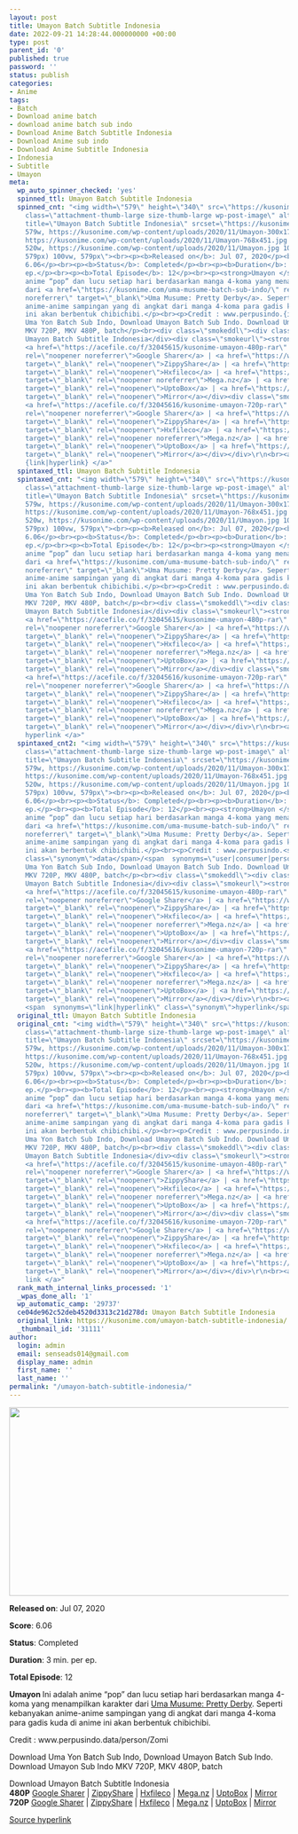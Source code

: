 ```yaml
---
layout: post
title: Umayon Batch Subtitle Indonesia
date: 2022-09-21 14:28:44.000000000 +00:00
type: post
parent_id: '0'
published: true
password: ''
status: publish
categories:
- Anime
tags:
- Batch
- Download anime batch
- download anime batch sub indo
- Download Anime Batch Subtitle Indonesia
- Download Anime sub indo
- Download Anime Subtitle Indonesia
- Indonesia
- Subtitle
- Umayon
meta:
  wp_auto_spinner_checked: 'yes'
  spinned_ttl: Umayon Batch Subtitle Indonesia
  spinned_cnt: "<img width=\"579\" height=\"340\" src=\"https://kusonime.com/wp-content/uploads/2020/11/Umayon-579x340.jpg\"
    class=\"attachment-thumb-large size-thumb-large wp-post-image\" alt=\"\" loading=\"lazy\"
    title=\"Umayon Batch Subtitle Indonesia\" srcset=\"https://kusonime.com/wp-content/uploads/2020/11/Umayon-579x340.jpg
    579w, https://kusonime.com/wp-content/uploads/2020/11/Umayon-300x176.jpg 300w,
    https://kusonime.com/wp-content/uploads/2020/11/Umayon-768x451.jpg 768w, https://kusonime.com/wp-content/uploads/2020/11/Umayon-520x305.jpg
    520w, https://kusonime.com/wp-content/uploads/2020/11/Umayon.jpg 1000w\" sizes=\"(max-width:
    579px) 100vw, 579px\"><br><p><b>Released on</b>: Jul 07, 2020</p><br><p><b>Score</b>:
    6.06</p><br><p><b>Status</b>: Completed</p><br><p><b>Duration</b>: 3 min. per
    ep.</p><br><p><b>Total Episode</b>: 12</p><br><p><strong>Umayon </strong>Ini adalah
    anime “pop” dan lucu setiap hari berdasarkan manga 4-koma yang menampilkan karakter
    dari <a href=\"https://kusonime.com/uma-musume-batch-sub-indo/\" rel=\"noopener
    noreferrer\" target=\"_blank\">Uma Musume: Pretty Derby</a>. Seperti kebanyakan
    anime-anime sampingan yang di angkat dari manga 4-koma para gadis kuda di anime
    ini akan berbentuk chibichibi.</p><br><p>Credit : www.perpusindo.{info|information|data}/{user|consumer|person}/Zomi</p><br><p>Download
    Uma Yon Batch Sub Indo, Download Umayon Batch Sub Indo. Download Umayon Sub Indo
    MKV 720P, MKV 480P, batch</p><br><div class=\"smokeddl\"><div class=\"smokettl\">Download
    Umayon Batch Subtitle Indonesia</div><div class=\"smokeurl\"><strong>480P</strong>
    <a href=\"https://acefile.co/f/32045615/kusonime-umayon-480p-rar\" target=\"_blank\"
    rel=\"noopener noreferrer\">Google Sharer</a> | <a href=\"https://www98.zippyshare.com/v/j6bJqb9l/file.html\"
    target=\"_blank\" rel=\"noopener\">ZippyShare</a> | <a href=\"https://hxfile.co/mzzdn04383wy\"
    target=\"_blank\" rel=\"noopener\">Hxfileco</a> | <a href=\"https://mega.nz/file/cvwQXJYb#ovkMqJJZvZNXcXvb11mLAi07cgcGRG3Tyy3wKKSftIQ\"
    target=\"_blank\" rel=\"noopener noreferrer\">Mega.nz</a> | <a href=\"https://uptobox.com/4u45pzyj4rj6\"
    target=\"_blank\" rel=\"noopener\">UptoBox</a> | <a href=\"https://mirrorace.org/m/10560\"
    target=\"_blank\" rel=\"noopener\">Mirror</a></div><div class=\"smokeurl\"><strong>720P</strong>
    <a href=\"https://acefile.co/f/32045616/kusonime-umayon-720p-rar\" target=\"_blank\"
    rel=\"noopener noreferrer\">Google Sharer</a> | <a href=\"https://www98.zippyshare.com/v/ABH8dRQf/file.html\"
    target=\"_blank\" rel=\"noopener\">ZippyShare</a> | <a href=\"https://hxfile.co/br0fegitm8mt\"
    target=\"_blank\" rel=\"noopener\">Hxfileco</a> | <a href=\"https://mega.nz/file/5y5EnL7Q#sLdlTiIxHtdJw34hLNiUrgyTECAwtQ7chelEMeVzr1o\"
    target=\"_blank\" rel=\"noopener noreferrer\">Mega.nz</a> | <a href=\"https://uptobox.com/00wooima3v7p\"
    target=\"_blank\" rel=\"noopener\">UptoBox</a> | <a href=\"https://mirrorace.org/m/10564\"
    target=\"_blank\" rel=\"noopener\">Mirror</a></div></div>\r\n<br><a href=\"https://kusonime.com/umayon-batch-subtitle-indonesia/\">Source
    {link|hyperlink} </a>"
  spintaxed_ttl: Umayon Batch Subtitle Indonesia
  spintaxed_cnt: "<img width=\"579\" height=\"340\" src=\"https://kusonime.com/wp-content/uploads/2020/11/Umayon-579x340.jpg\"
    class=\"attachment-thumb-large size-thumb-large wp-post-image\" alt=\"\" loading=\"lazy\"
    title=\"Umayon Batch Subtitle Indonesia\" srcset=\"https://kusonime.com/wp-content/uploads/2020/11/Umayon-579x340.jpg
    579w, https://kusonime.com/wp-content/uploads/2020/11/Umayon-300x176.jpg 300w,
    https://kusonime.com/wp-content/uploads/2020/11/Umayon-768x451.jpg 768w, https://kusonime.com/wp-content/uploads/2020/11/Umayon-520x305.jpg
    520w, https://kusonime.com/wp-content/uploads/2020/11/Umayon.jpg 1000w\" sizes=\"(max-width:
    579px) 100vw, 579px\"><br><p><b>Released on</b>: Jul 07, 2020</p><br><p><b>Score</b>:
    6.06</p><br><p><b>Status</b>: Completed</p><br><p><b>Duration</b>: 3 min. per
    ep.</p><br><p><b>Total Episode</b>: 12</p><br><p><strong>Umayon </strong>Ini adalah
    anime “pop” dan lucu setiap hari berdasarkan manga 4-koma yang menampilkan karakter
    dari <a href=\"https://kusonime.com/uma-musume-batch-sub-indo/\" rel=\"noopener
    noreferrer\" target=\"_blank\">Uma Musume: Pretty Derby</a>. Seperti kebanyakan
    anime-anime sampingan yang di angkat dari manga 4-koma para gadis kuda di anime
    ini akan berbentuk chibichibi.</p><br><p>Credit : www.perpusindo.data/person/Zomi</p><br><p>Download
    Uma Yon Batch Sub Indo, Download Umayon Batch Sub Indo. Download Umayon Sub Indo
    MKV 720P, MKV 480P, batch</p><br><div class=\"smokeddl\"><div class=\"smokettl\">Download
    Umayon Batch Subtitle Indonesia</div><div class=\"smokeurl\"><strong>480P</strong>
    <a href=\"https://acefile.co/f/32045615/kusonime-umayon-480p-rar\" target=\"_blank\"
    rel=\"noopener noreferrer\">Google Sharer</a> | <a href=\"https://www98.zippyshare.com/v/j6bJqb9l/file.html\"
    target=\"_blank\" rel=\"noopener\">ZippyShare</a> | <a href=\"https://hxfile.co/mzzdn04383wy\"
    target=\"_blank\" rel=\"noopener\">Hxfileco</a> | <a href=\"https://mega.nz/file/cvwQXJYb#ovkMqJJZvZNXcXvb11mLAi07cgcGRG3Tyy3wKKSftIQ\"
    target=\"_blank\" rel=\"noopener noreferrer\">Mega.nz</a> | <a href=\"https://uptobox.com/4u45pzyj4rj6\"
    target=\"_blank\" rel=\"noopener\">UptoBox</a> | <a href=\"https://mirrorace.org/m/10560\"
    target=\"_blank\" rel=\"noopener\">Mirror</a></div><div class=\"smokeurl\"><strong>720P</strong>
    <a href=\"https://acefile.co/f/32045616/kusonime-umayon-720p-rar\" target=\"_blank\"
    rel=\"noopener noreferrer\">Google Sharer</a> | <a href=\"https://www98.zippyshare.com/v/ABH8dRQf/file.html\"
    target=\"_blank\" rel=\"noopener\">ZippyShare</a> | <a href=\"https://hxfile.co/br0fegitm8mt\"
    target=\"_blank\" rel=\"noopener\">Hxfileco</a> | <a href=\"https://mega.nz/file/5y5EnL7Q#sLdlTiIxHtdJw34hLNiUrgyTECAwtQ7chelEMeVzr1o\"
    target=\"_blank\" rel=\"noopener noreferrer\">Mega.nz</a> | <a href=\"https://uptobox.com/00wooima3v7p\"
    target=\"_blank\" rel=\"noopener\">UptoBox</a> | <a href=\"https://mirrorace.org/m/10564\"
    target=\"_blank\" rel=\"noopener\">Mirror</a></div></div>\r\n<br><a href=\"https://kusonime.com/umayon-batch-subtitle-indonesia/\">Source
    hyperlink </a>"
  spintaxed_cnt2: "<img width=\"579\" height=\"340\" src=\"https://kusonime.com/wp-content/uploads/2020/11/Umayon-579x340.jpg\"
    class=\"attachment-thumb-large size-thumb-large wp-post-image\" alt=\"\" loading=\"lazy\"
    title=\"Umayon Batch Subtitle Indonesia\" srcset=\"https://kusonime.com/wp-content/uploads/2020/11/Umayon-579x340.jpg
    579w, https://kusonime.com/wp-content/uploads/2020/11/Umayon-300x176.jpg 300w,
    https://kusonime.com/wp-content/uploads/2020/11/Umayon-768x451.jpg 768w, https://kusonime.com/wp-content/uploads/2020/11/Umayon-520x305.jpg
    520w, https://kusonime.com/wp-content/uploads/2020/11/Umayon.jpg 1000w\" sizes=\"(max-width:
    579px) 100vw, 579px\"><br><p><b>Released on</b>: Jul 07, 2020</p><br><p><b>Score</b>:
    6.06</p><br><p><b>Status</b>: Completed</p><br><p><b>Duration</b>: 3 min. per
    ep.</p><br><p><b>Total Episode</b>: 12</p><br><p><strong>Umayon </strong>Ini adalah
    anime “pop” dan lucu setiap hari berdasarkan manga 4-koma yang menampilkan karakter
    dari <a href=\"https://kusonime.com/uma-musume-batch-sub-indo/\" rel=\"noopener
    noreferrer\" target=\"_blank\">Uma Musume: Pretty Derby</a>. Seperti kebanyakan
    anime-anime sampingan yang di angkat dari manga 4-koma para gadis kuda di anime
    ini akan berbentuk chibichibi.</p><br><p>Credit : www.perpusindo.<span  synonyms=\"info|information|data\"
    class=\"synonym\">data</span>/<span  synonyms=\"user|consumer|person\" class=\"synonym\">person</span>/Zomi</p><br><p>Download
    Uma Yon Batch Sub Indo, Download Umayon Batch Sub Indo. Download Umayon Sub Indo
    MKV 720P, MKV 480P, batch</p><br><div class=\"smokeddl\"><div class=\"smokettl\">Download
    Umayon Batch Subtitle Indonesia</div><div class=\"smokeurl\"><strong>480P</strong>
    <a href=\"https://acefile.co/f/32045615/kusonime-umayon-480p-rar\" target=\"_blank\"
    rel=\"noopener noreferrer\">Google Sharer</a> | <a href=\"https://www98.zippyshare.com/v/j6bJqb9l/file.html\"
    target=\"_blank\" rel=\"noopener\">ZippyShare</a> | <a href=\"https://hxfile.co/mzzdn04383wy\"
    target=\"_blank\" rel=\"noopener\">Hxfileco</a> | <a href=\"https://mega.nz/file/cvwQXJYb#ovkMqJJZvZNXcXvb11mLAi07cgcGRG3Tyy3wKKSftIQ\"
    target=\"_blank\" rel=\"noopener noreferrer\">Mega.nz</a> | <a href=\"https://uptobox.com/4u45pzyj4rj6\"
    target=\"_blank\" rel=\"noopener\">UptoBox</a> | <a href=\"https://mirrorace.org/m/10560\"
    target=\"_blank\" rel=\"noopener\">Mirror</a></div><div class=\"smokeurl\"><strong>720P</strong>
    <a href=\"https://acefile.co/f/32045616/kusonime-umayon-720p-rar\" target=\"_blank\"
    rel=\"noopener noreferrer\">Google Sharer</a> | <a href=\"https://www98.zippyshare.com/v/ABH8dRQf/file.html\"
    target=\"_blank\" rel=\"noopener\">ZippyShare</a> | <a href=\"https://hxfile.co/br0fegitm8mt\"
    target=\"_blank\" rel=\"noopener\">Hxfileco</a> | <a href=\"https://mega.nz/file/5y5EnL7Q#sLdlTiIxHtdJw34hLNiUrgyTECAwtQ7chelEMeVzr1o\"
    target=\"_blank\" rel=\"noopener noreferrer\">Mega.nz</a> | <a href=\"https://uptobox.com/00wooima3v7p\"
    target=\"_blank\" rel=\"noopener\">UptoBox</a> | <a href=\"https://mirrorace.org/m/10564\"
    target=\"_blank\" rel=\"noopener\">Mirror</a></div></div>\r\n<br><a href=\"https://kusonime.com/umayon-batch-subtitle-indonesia/\">Source
    <span  synonyms=\"link|hyperlink\" class=\"synonym\">hyperlink</span> </a>"
  original_ttl: Umayon Batch Subtitle Indonesia
  original_cnt: "<img width=\"579\" height=\"340\" src=\"https://kusonime.com/wp-content/uploads/2020/11/Umayon-579x340.jpg\"
    class=\"attachment-thumb-large size-thumb-large wp-post-image\" alt=\"\" loading=\"lazy\"
    title=\"Umayon Batch Subtitle Indonesia\" srcset=\"https://kusonime.com/wp-content/uploads/2020/11/Umayon-579x340.jpg
    579w, https://kusonime.com/wp-content/uploads/2020/11/Umayon-300x176.jpg 300w,
    https://kusonime.com/wp-content/uploads/2020/11/Umayon-768x451.jpg 768w, https://kusonime.com/wp-content/uploads/2020/11/Umayon-520x305.jpg
    520w, https://kusonime.com/wp-content/uploads/2020/11/Umayon.jpg 1000w\" sizes=\"(max-width:
    579px) 100vw, 579px\"><br><p><b>Released on</b>: Jul 07, 2020</p><br><p><b>Score</b>:
    6.06</p><br><p><b>Status</b>: Completed</p><br><p><b>Duration</b>: 3 min. per
    ep.</p><br><p><b>Total Episode</b>: 12</p><br><p><strong>Umayon </strong>Ini adalah
    anime “pop” dan lucu setiap hari berdasarkan manga 4-koma yang menampilkan karakter
    dari <a href=\"https://kusonime.com/uma-musume-batch-sub-indo/\" rel=\"noopener
    noreferrer\" target=\"_blank\">Uma Musume: Pretty Derby</a>. Seperti kebanyakan
    anime-anime sampingan yang di angkat dari manga 4-koma para gadis kuda di anime
    ini akan berbentuk chibichibi.</p><br><p>Credit : www.perpusindo.info/user/Zomi</p><br><p>Download
    Uma Yon Batch Sub Indo, Download Umayon Batch Sub Indo. Download Umayon Sub Indo
    MKV 720P, MKV 480P, batch</p><br><div class=\"smokeddl\"><div class=\"smokettl\">Download
    Umayon Batch Subtitle Indonesia</div><div class=\"smokeurl\"><strong>480P</strong>
    <a href=\"https://acefile.co/f/32045615/kusonime-umayon-480p-rar\" target=\"_blank\"
    rel=\"noopener noreferrer\">Google Sharer</a> | <a href=\"https://www98.zippyshare.com/v/j6bJqb9l/file.html\"
    target=\"_blank\" rel=\"noopener\">ZippyShare</a> | <a href=\"https://hxfile.co/mzzdn04383wy\"
    target=\"_blank\" rel=\"noopener\">Hxfileco</a> | <a href=\"https://mega.nz/file/cvwQXJYb#ovkMqJJZvZNXcXvb11mLAi07cgcGRG3Tyy3wKKSftIQ\"
    target=\"_blank\" rel=\"noopener noreferrer\">Mega.nz</a> | <a href=\"https://uptobox.com/4u45pzyj4rj6\"
    target=\"_blank\" rel=\"noopener\">UptoBox</a> | <a href=\"https://mirrorace.org/m/10560\"
    target=\"_blank\" rel=\"noopener\">Mirror</a></div><div class=\"smokeurl\"><strong>720P</strong>
    <a href=\"https://acefile.co/f/32045616/kusonime-umayon-720p-rar\" target=\"_blank\"
    rel=\"noopener noreferrer\">Google Sharer</a> | <a href=\"https://www98.zippyshare.com/v/ABH8dRQf/file.html\"
    target=\"_blank\" rel=\"noopener\">ZippyShare</a> | <a href=\"https://hxfile.co/br0fegitm8mt\"
    target=\"_blank\" rel=\"noopener\">Hxfileco</a> | <a href=\"https://mega.nz/file/5y5EnL7Q#sLdlTiIxHtdJw34hLNiUrgyTECAwtQ7chelEMeVzr1o\"
    target=\"_blank\" rel=\"noopener noreferrer\">Mega.nz</a> | <a href=\"https://uptobox.com/00wooima3v7p\"
    target=\"_blank\" rel=\"noopener\">UptoBox</a> | <a href=\"https://mirrorace.org/m/10564\"
    target=\"_blank\" rel=\"noopener\">Mirror</a></div></div>\r\n<br><a href=\"https://kusonime.com/umayon-batch-subtitle-indonesia/\">Source
    link </a>"
  rank_math_internal_links_processed: '1'
  _wpas_done_all: '1'
  wp_automatic_camp: '29737'
  ce04de962c52deb4520d3313c21d278d: Umayon Batch Subtitle Indonesia
  original_link: https://kusonime.com/umayon-batch-subtitle-indonesia/
  _thumbnail_id: '31111'
author:
  login: admin
  email: senseads014@gmail.com
  display_name: admin
  first_name: ''
  last_name: ''
permalink: "/umayon-batch-subtitle-indonesia/"
---
```

<p><img width="579" height="340" src="{{ site.baseurl }}/assets/2022/09/Umayon-579x340.jpg" class="attachment-thumb-large size-thumb-large wp-post-image" alt="" loading="lazy" title="Umayon Batch Subtitle Indonesia" srcset="https://kusonime.com/wp-content/uploads/2020/11/Umayon-579x340.jpg 579w, https://kusonime.com/wp-content/uploads/2020/11/Umayon-300x176.jpg 300w, https://kusonime.com/wp-content/uploads/2020/11/Umayon-768x451.jpg 768w, https://kusonime.com/wp-content/uploads/2020/11/Umayon-520x305.jpg 520w, https://kusonime.com/wp-content/uploads/2020/11/Umayon.jpg 1000w" sizes="(max-width: 579px) 100vw, 579px" />
<p><b>Released on</b>: Jul 07, 2020</p>
<p>
<p><b>Score</b>: 6.06</p>
<p>
<p><b>Status</b>: Completed</p>
<p>
<p><b>Duration</b>: 3 min. per ep.</p>
<p>
<p><b>Total Episode</b>: 12</p>
<p>
<p><strong>Umayon </strong>Ini adalah anime “pop” dan lucu setiap hari berdasarkan manga 4-koma yang menampilkan karakter dari <a href="https://kusonime.com/uma-musume-batch-sub-indo/" rel="noopener noreferrer" target="_blank">Uma Musume: Pretty Derby</a>. Seperti kebanyakan anime-anime sampingan yang di angkat dari manga 4-koma para gadis kuda di anime ini akan berbentuk chibichibi.</p>
<p>
<p>Credit : www.perpusindo.data/person/Zomi</p>
<p>
<p>Download Uma Yon Batch Sub Indo, Download Umayon Batch Sub Indo. Download Umayon Sub Indo MKV 720P, MKV 480P, batch</p>
<p>
<div class="smokeddl">
<div class="smokettl">Download Umayon Batch Subtitle Indonesia</div>
<div class="smokeurl"><strong>480P</strong> <a href="https://acefile.co/f/32045615/kusonime-umayon-480p-rar" target="_blank" rel="noopener noreferrer">Google Sharer</a> | <a href="https://www98.zippyshare.com/v/j6bJqb9l/file.html" target="_blank" rel="noopener">ZippyShare</a> | <a href="https://hxfile.co/mzzdn04383wy" target="_blank" rel="noopener">Hxfileco</a> | <a href="https://mega.nz/file/cvwQXJYb#ovkMqJJZvZNXcXvb11mLAi07cgcGRG3Tyy3wKKSftIQ" target="_blank" rel="noopener noreferrer">Mega.nz</a> | <a href="https://uptobox.com/4u45pzyj4rj6" target="_blank" rel="noopener">UptoBox</a> | <a href="https://mirrorace.org/m/10560" target="_blank" rel="noopener">Mirror</a></div>
<div class="smokeurl"><strong>720P</strong> <a href="https://acefile.co/f/32045616/kusonime-umayon-720p-rar" target="_blank" rel="noopener noreferrer">Google Sharer</a> | <a href="https://www98.zippyshare.com/v/ABH8dRQf/file.html" target="_blank" rel="noopener">ZippyShare</a> | <a href="https://hxfile.co/br0fegitm8mt" target="_blank" rel="noopener">Hxfileco</a> | <a href="https://mega.nz/file/5y5EnL7Q#sLdlTiIxHtdJw34hLNiUrgyTECAwtQ7chelEMeVzr1o" target="_blank" rel="noopener noreferrer">Mega.nz</a> | <a href="https://uptobox.com/00wooima3v7p" target="_blank" rel="noopener">UptoBox</a> | <a href="https://mirrorace.org/m/10564" target="_blank" rel="noopener">Mirror</a></div>
</div>
<p><a href="https://kusonime.com/umayon-batch-subtitle-indonesia/">Source hyperlink </a></p>
